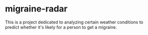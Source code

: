 # migraine-radar

This is a project dedicated to analyzing certain weather conditions to predict whether it's likely for a person to get a migraine.
